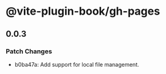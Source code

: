 # @vite-plugin-book/gh-pages

## 0.0.3

### Patch Changes

-   b0ba47a: Add support for local file management.

